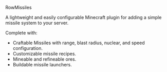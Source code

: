 RowMissiles

A lightweight and easily configurable Minecraft plugin for adding a simple missile system to your server.

Complete with:
- Craftable Missiles with range, blast radius, nuclear, and speed configuration.
- Customizable missile recipes.
- Mineable and refineable ores.
- Buildable missile launchers.
